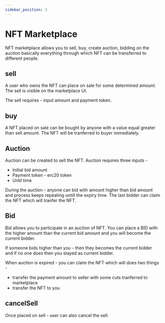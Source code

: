 ```yaml
---
sidebar_position: 3
---
```


# NFT Marketplace 

NFT marketplace allows you to sell, buy, create auction, bidding on the auction basically everything through which NFT can be transferred to different people.

## sell

A user who owns the NFT can place on sale for some determined amount. The sell is visible on the marketplace UI.

The sell requires - input amount and payment token.

## buy

A NFT placed on sale can be bought by anyone with a value equal greater than sell amount. The NFT will be tranferred to buyer immediately.

## Auction

Auction can be created to sell the NFT. Auction requires three inputs - 

* Initial bid amount
* Payment token - erc20 token 
* Until time

During the auction - anyone can bid with amount higher than bid amount and process keeps repeating untill the expiry time. The last bidder can claim the NFT which will tranfer the NFT.

## Bid

Bid allows you to participate in an auction of NFT. You can place a BID with the higher amount than the current bid amount and you will become the current bidder.

If someone bids higher than you - then they becomes the current bidder and if no one does then you stayed as current bidder.

When auction is expired - you can claim the NFT which will does two things -

* transfer the payment amount to seller with some cuts tranferred to marketplace
* transfer the NFT to you

## cancelSell

Once placed on sell - user can also cancel the sell.

